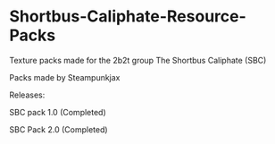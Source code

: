 # Shortbus-Caliphate-Resource-Packs

Texture packs made for the 2b2t group The Shortbus Caliphate (SBC)

Packs made by Steampunkjax

Releases:

SBC pack 1.0 (Completed)

SBC Pack 2.0 (Completed)

